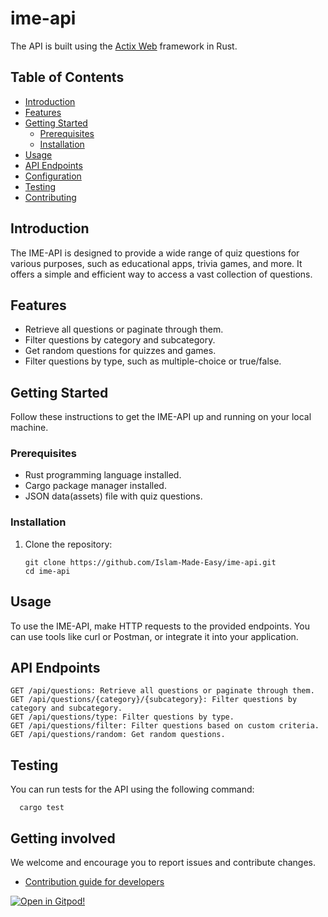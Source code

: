 # ime-api

The API is built using the [Actix Web](https://actix.rs/) framework in Rust.

## Table of Contents

- [Introduction](#introduction)
- [Features](#features)
- [Getting Started](#getting-started)
  - [Prerequisites](#prerequisites)
  - [Installation](#installation)
- [Usage](#usage)
- [API Endpoints](#api-endpoints)
- [Configuration](#configuration)
- [Testing](#testing)
- [Contributing](#getting-involved)

## Introduction

The IME-API is designed to provide a wide range of quiz questions for various purposes, such as educational apps, trivia games, and more. It offers a simple and efficient way to access a vast collection of questions.

## Features

- Retrieve all questions or paginate through them.
- Filter questions by category and subcategory.
- Get random questions for quizzes and games.
- Filter questions by type, such as multiple-choice or true/false.

## Getting Started

Follow these instructions to get the IME-API up and running on your local machine.

### Prerequisites

- Rust programming language installed.
- Cargo package manager installed.
- JSON data(assets) file with quiz questions.

### Installation

1. Clone the repository:

   ```console
   git clone https://github.com/Islam-Made-Easy/ime-api.git
   cd ime-api
   ```

## Usage

To use the IME-API, make HTTP requests to the provided endpoints. You can use tools like curl or Postman, or integrate it into your application.

## API Endpoints

    GET /api/questions: Retrieve all questions or paginate through them.
    GET /api/questions/{category}/{subcategory}: Filter questions by category and subcategory.
    GET /api/questions/type: Filter questions by type.
    GET /api/questions/filter: Filter questions based on custom criteria.
    GET /api/questions/random: Get random questions.

## Testing

You can run tests for the API using the following command:

```console
  cargo test
```

## Getting involved

We welcome and encourage you to report issues and contribute changes.

- [Contribution guide for developers](https://github.com/Islam-Made-Easy/ime-api/wiki)

[![Open in Gitpod!](https://gitpod.io/button/open-in-gitpod.svg)](https://gitpod.io/#https://github.com/Islam-Made-Easy/ime-api)
